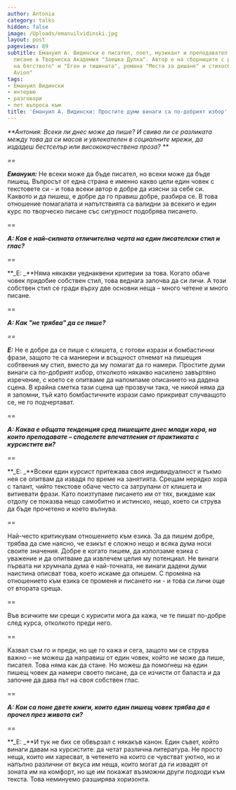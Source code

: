 ```yaml
---
author: Antonia
category: talks
hidden: false
image: /Uploads/emanuilvidinski.jpg
layout: post
pageviews: 89
subtitle: Емануил А. Видински e писател, поет, музикант и преподавател по творческо
  писане в Творческа Академия "Заешка Дупка". Автор е на сборниците с разкази "Картографии
  на бягството" и "Егон и тишината", романа "Места за дишане" и стихосбирката "Par
  Avion"
tags:
- Емануил Видински
- интервю
- разговори
- пет въпроса към
title: 'Емануил А. Видински: Простите думи винаги са по-добрият избор'
---
```


_**Антония: Всеки ли днес може да пише? И свива ли се разликата между това да си масов и увлекателен в социалните мрежи, да издадеш бестселър или висококачествена проза? **_

_\==_

_**Емануил:**_ Не всеки може да бъде писател, но всеки може да бъде пишещ. Въпросът от една страна е именно какво цели един човек с текстовете си - и това всеки автор е добре да изясни за себе си. Каквото и да пишеш, е добре да го правиш добре, разбира се. В това отношение помагалата и напътствията са валидни за всекиго и един курс по творческо писане със сигурност подобрява писането.

\==

**_А: Коя е най–силната отличителна черта на един писателски стил и глас?_**

_\==_

**_Е: _**Няма някакви уеднаквени критерии за това. Когато обаче човек придобие собствен стил, това веднага започва да си личи. А този собствен стил се гради върху две основни неща – много четене и много писане.

\==

**_А: Как "не трябва" да се пише?_**

_\==_

**_Е:_** Не е добре да се пише с клишета, с готови изрази и бомбастични фрази, защото те са маниерни и всъщност отнемат на пишещия собтвения му стил, вместо да му помагат да го намери. Простите думи винаги са по-добрият избор, отколкото някакво насилено завъртяно изречение, с което се опитваме да напомпаме описанието на дадена сцена. В крайна сметка тази сцена ще прозвучи така, че никой няма да я запомни, тъй като бомбастичните изрази само прикриват случващото се, не го подчертават.

\==

**_А: Каква е общата тенденция сред пишещите днес млади хора, на които преподавате – споделете впечатления от практиката с курсистите ви?_**

_\==_

**_Е: _**Всеки един курсист притежава своя индивидуалност и тъкмо нея се опитвам да извадя по време на занятията. Срещам нерядко хора с талант, чийто текстове обаче често са затрупани от клишета и витиевати фрази. Като поизтупаме писането им от тях, виждаме как отдолу се показва нещо самобитно и истинско, нещо, което си струва да бъде прочетено и което вълнува.

\==

Най-често критикувам отношението към езика. За да пишем добре, трябва да сме наясно, че езикът е сложно нещо и всяка дума носи своите значения. Добре е когато пишем, да използаме езика с уважение и да опитваме да извлечем целия му потенциал. Не винаги първата ни хрумнала дума е най-точната, не винаги дадени думи наистина описват това, което искаме да опишем. С промяна на отношението към езика се променя и писането ни - и това си личи още от втората среща.

\==

Във всичките ми срещи с курисити мога да кажа, че те пишат по-добре след курса, отколкото преди него.

\==

Казвал съм го и преди, но ще го кажа и сега, защото ми се струва важно – не можеш да направиш от един човек, който не може да пише, писател. Това няма как да стане. Но можеш да помогнеш на един пишещ човек да намери своето писане, да се изчисти от баласта и да започне да дава път на своя собствен глас.

\==

**_А: Кои са поне двете книги, които един пишещ човек трябва да е прочел през живота си?_**

\==

**_Е: _**И тук не бих се обвързал с някакъв канон. Един съвет, който винаги давам на курсистите: да четат различна литература. Не просто неща, които им харесват, в четенето на които се чувстват уютно, но и напълно различни от вкуса им неща, които могат да ги извадят от зоната им на комфорт, но ще им покажат възможни други подходи към текста. Това неминуемо разширява хоризонта.